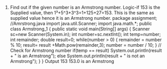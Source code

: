 1. Find out if the given number is an Armstrong number. Logic-if 153 is the Supplied value, then 1³+5^3+3^3=1+125+27=153.
This is the same as supplied value hence it is an Armstrong number.
package assignment;
//Amrstrong.java
import java.util.Scanner;
import java.math.*;
public class Armstrong_1 {
		public static void main(String[] args) {
			Scanner sc=new Scanner(System.in);
		    int number=sc.nextInt();
		    int temp=number;
		    int remainder;
			double result=0;
		    while(number > 0)
	        { 
	            remainder = number % 10;
	            result= result +Math.pow(remainder,3);
	            number = number / 10;
	        }
	        // Check for Armstrong number 
	        if(temp == result)
	        	System.out.println(result + " is an Armstrong");
	        else
	        	System.out.println(result + " is not an Armstrong");
	    }
}
Output
153
153.0 is an Armstrong



